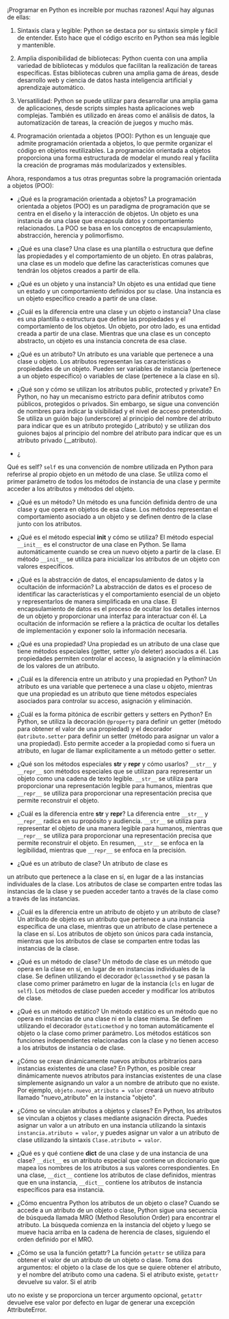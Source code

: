 ¡Programar en Python es increíble por muchas razones! Aquí hay algunas de ellas:

1. Sintaxis clara y legible: Python se destaca por su sintaxis simple y fácil de entender. Esto hace que el código escrito en Python sea más legible y mantenible.

2. Amplia disponibilidad de bibliotecas: Python cuenta con una amplia variedad de bibliotecas y módulos que facilitan la realización de tareas específicas. Estas bibliotecas cubren una amplia gama de áreas, desde desarrollo web y ciencia de datos hasta inteligencia artificial y aprendizaje automático.

3. Versatilidad: Python se puede utilizar para desarrollar una amplia gama de aplicaciones, desde scripts simples hasta aplicaciones web complejas. También es utilizado en áreas como el análisis de datos, la automatización de tareas, la creación de juegos y mucho más.

4. Programación orientada a objetos (POO): Python es un lenguaje que admite programación orientada a objetos, lo que permite organizar el código en objetos reutilizables. La programación orientada a objetos proporciona una forma estructurada de modelar el mundo real y facilita la creación de programas más modularizados y extensibles.

Ahora, respondamos a tus otras preguntas sobre la programación orientada a objetos (POO):

- ¿Qué es la programación orientada a objetos?
La programación orientada a objetos (POO) es un paradigma de programación que se centra en el diseño y la interacción de objetos. Un objeto es una instancia de una clase que encapsula datos y comportamiento relacionados. La POO se basa en los conceptos de encapsulamiento, abstracción, herencia y polimorfismo.

- ¿Qué es una clase?
Una clase es una plantilla o estructura que define las propiedades y el comportamiento de un objeto. En otras palabras, una clase es un modelo que define las características comunes que tendrán los objetos creados a partir de ella.

- ¿Qué es un objeto y una instancia?
Un objeto es una entidad que tiene un estado y un comportamiento definidos por su clase. Una instancia es un objeto específico creado a partir de una clase.

- ¿Cuál es la diferencia entre una clase y un objeto o instancia?
Una clase es una plantilla o estructura que define las propiedades y el comportamiento de los objetos. Un objeto, por otro lado, es una entidad creada a partir de una clase. Mientras que una clase es un concepto abstracto, un objeto es una instancia concreta de esa clase.

- ¿Qué es un atributo?
Un atributo es una variable que pertenece a una clase u objeto. Los atributos representan las características o propiedades de un objeto. Pueden ser variables de instancia (pertenece a un objeto específico) o variables de clase (pertenece a la clase en sí).

- ¿Qué son y cómo se utilizan los atributos public, protected y private?
En Python, no hay un mecanismo estricto para definir atributos como públicos, protegidos o privados. Sin embargo, se sigue una convención de nombres para indicar la visibilidad y el nivel de acceso pretendido. Se utiliza un guión bajo (underscore) al principio del nombre del atributo para indicar que es un atributo protegido (_atributo) y se utilizan dos guiones bajos al principio del nombre del atributo para indicar que es un atributo privado (__atributo).

- ¿

Qué es self?
`self` es una convención de nombre utilizada en Python para referirse al propio objeto en un método de una clase. Se utiliza como el primer parámetro de todos los métodos de instancia de una clase y permite acceder a los atributos y métodos del objeto.

- ¿Qué es un método?
Un método es una función definida dentro de una clase y que opera en objetos de esa clase. Los métodos representan el comportamiento asociado a un objeto y se definen dentro de la clase junto con los atributos.

- ¿Qué es el método especial __init__ y cómo se utiliza?
El método especial `__init__` es el constructor de una clase en Python. Se llama automáticamente cuando se crea un nuevo objeto a partir de la clase. El método `__init__` se utiliza para inicializar los atributos de un objeto con valores específicos.

- ¿Qué es la abstracción de datos, el encapsulamiento de datos y la ocultación de información?
La abstracción de datos es el proceso de identificar las características y el comportamiento esencial de un objeto y representarlos de manera simplificada en una clase. El encapsulamiento de datos es el proceso de ocultar los detalles internos de un objeto y proporcionar una interfaz para interactuar con él. La ocultación de información se refiere a la práctica de ocultar los detalles de implementación y exponer solo la información necesaria.

- ¿Qué es una propiedad?
Una propiedad es un atributo de una clase que tiene métodos especiales (getter, setter y/o deleter) asociados a él. Las propiedades permiten controlar el acceso, la asignación y la eliminación de los valores de un atributo.

- ¿Cuál es la diferencia entre un atributo y una propiedad en Python?
Un atributo es una variable que pertenece a una clase u objeto, mientras que una propiedad es un atributo que tiene métodos especiales asociados para controlar su acceso, asignación y eliminación.

- ¿Cuál es la forma pitónica de escribir getters y setters en Python?
En Python, se utiliza la decoración `@property` para definir un getter (método para obtener el valor de una propiedad) y el decorador `@atributo.setter` para definir un setter (método para asignar un valor a una propiedad). Esto permite acceder a la propiedad como si fuera un atributo, en lugar de llamar explícitamente a un método getter o setter.

- ¿Qué son los métodos especiales __str__ y __repr__ y cómo usarlos?
`__str__` y `__repr__` son métodos especiales que se utilizan para representar un objeto como una cadena de texto legible. `__str__` se utiliza para proporcionar una representación legible para humanos, mientras que `__repr__` se utiliza para proporcionar una representación precisa que permite reconstruir el objeto.

- ¿Cuál es la diferencia entre __str__ y __repr__?
La diferencia entre `__str__` y `__repr__` radica en su propósito y audiencia. `__str__` se utiliza para representar el objeto de una manera legible para humanos, mientras que `__repr__` se utiliza para proporcionar una representación precisa que permite reconstruir el objeto. En resumen, `__str__` se enfoca en la legibilidad, mientras que `__repr__` se enfoca en la precisión.

- ¿Qué es un atributo de clase?
Un atributo de clase es

 un atributo que pertenece a la clase en sí, en lugar de a las instancias individuales de la clase. Los atributos de clase se comparten entre todas las instancias de la clase y se pueden acceder tanto a través de la clase como a través de las instancias.

- ¿Cuál es la diferencia entre un atributo de objeto y un atributo de clase?
Un atributo de objeto es un atributo que pertenece a una instancia específica de una clase, mientras que un atributo de clase pertenece a la clase en sí. Los atributos de objeto son únicos para cada instancia, mientras que los atributos de clase se comparten entre todas las instancias de la clase.

- ¿Qué es un método de clase?
Un método de clase es un método que opera en la clase en sí, en lugar de en instancias individuales de la clase. Se definen utilizando el decorador `@classmethod` y se pasan la clase como primer parámetro en lugar de la instancia (`cls` en lugar de `self`). Los métodos de clase pueden acceder y modificar los atributos de clase.

- ¿Qué es un método estático?
Un método estático es un método que no opera en instancias de una clase ni en la clase misma. Se definen utilizando el decorador `@staticmethod` y no toman automáticamente el objeto o la clase como primer parámetro. Los métodos estáticos son funciones independientes relacionadas con la clase y no tienen acceso a los atributos de instancia o de clase.

- ¿Cómo se crean dinámicamente nuevos atributos arbitrarios para instancias existentes de una clase?
En Python, es posible crear dinámicamente nuevos atributos para instancias existentes de una clase simplemente asignando un valor a un nombre de atributo que no existe. Por ejemplo, `objeto.nuevo_atributo = valor` creará un nuevo atributo llamado "nuevo_atributo" en la instancia "objeto".

- ¿Cómo se vinculan atributos a objetos y clases?
En Python, los atributos se vinculan a objetos y clases mediante asignación directa. Puedes asignar un valor a un atributo en una instancia utilizando la sintaxis `instancia.atributo = valor`, y puedes asignar un valor a un atributo de clase utilizando la sintaxis `Clase.atributo = valor`.

- ¿Qué es y qué contiene __dict__ de una clase y de una instancia de una clase?
`__dict__` es un atributo especial que contiene un diccionario que mapea los nombres de los atributos a sus valores correspondientes. En una clase, `__dict__` contiene los atributos de clase definidos, mientras que en una instancia, `__dict__` contiene los atributos de instancia específicos para esa instancia.

- ¿Cómo encuentra Python los atributos de un objeto o clase?
Cuando se accede a un atributo de un objeto o clase, Python sigue una secuencia de búsqueda llamada MRO (Method Resolution Order) para encontrar el atributo. La búsqueda comienza en la instancia del objeto y luego se mueve hacia arriba en la cadena de herencia de clases, siguiendo el orden definido por el MRO.

- ¿Cómo se usa la función getattr?
La función `getattr` se utiliza para obtener el valor de un atributo de un objeto o clase. Toma dos argumentos: el objeto o la clase de los que se quiere obtener el atributo, y el nombre del atributo como una cadena. Si el atributo existe, `getattr` devuelve su valor. Si el atrib

uto no existe y se proporciona un tercer argumento opcional, `getattr` devuelve ese valor por defecto en lugar de generar una excepción AttributeError.